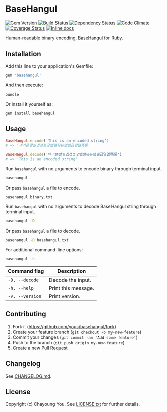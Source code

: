 # BaseHangul

[![Gem Version](https://badge.fury.io/rb/basehangul.svg)](http://badge.fury.io/rb/basehangul)
[![Build Status](https://travis-ci.org/yous/basehangul.svg?branch=master)](https://travis-ci.org/yous/basehangul)
[![Dependency Status](https://gemnasium.com/yous/basehangul.svg)](https://gemnasium.com/yous/basehangul)
[![Code Climate](https://codeclimate.com/github/yous/basehangul/badges/gpa.svg)](https://codeclimate.com/github/yous/basehangul)
[![Coverage Status](https://img.shields.io/coveralls/yous/basehangul.svg)](https://coveralls.io/r/yous/basehangul)
[![Inline docs](http://inch-ci.org/github/yous/basehangul.svg?branch=master)](http://inch-ci.org/github/yous/basehangul)

Human-readable binary encoding, [BaseHangul](https://basehangul.github.io) for Ruby.

## Installation

Add this line to your application's Gemfile:

``` ruby
gem 'basehangul'
```

And then execute:

``` sh
bundle
```

Or install it yourself as:

``` sh
gem install basehangul
```

## Usage

``` ruby
BaseHangul.encode('This is an encoded string')
# => '넥라똔먈늴멥갯놓궂뗐밸뮤뉴뗐뀄굡덜멂똑뚤'

BaseHangul.decode('넥라똔먈늴멥갯놓궂뗐밸뮤뉴뗐뀄굡덜멂똑뚤')
# => 'This is an encoded string'
```

Run `basehangul` with no arguments to encode binary through terminal input.

``` sh
basehangul
```

Or pass `basehangul` a file to encode.

``` sh
basehangul binary.txt
```

Run `basehangul` with no arguments to decode BaseHangul string through terminal input.

``` sh
basehangul -D
```

Or pass `basehangul` a file to decode.

``` sh
basehangul -D basehangul.txt
```

For additional command-line options:

``` sh
basehangul -h
```

Command flag    | Description
----------------|--------------------
`-D, --decode`  | Decode the input.
`-h, --help`    | Print this message.
`-v, --version` | Print version.

## Contributing

1. Fork it (https://github.com/yous/basehangul/fork)
2. Create your feature branch (`git checkout -b my-new-feature`)
3. Commit your changes (`git commit -am 'Add some feature'`)
4. Push to the branch (`git push origin my-new-feature`)
5. Create a new Pull Request

## Changelog

See [CHANGELOG.md](CHANGELOG.md).

## License

Copyright (c) Chayoung You. See [LICENSE.txt](LICENSE.txt) for further details.
